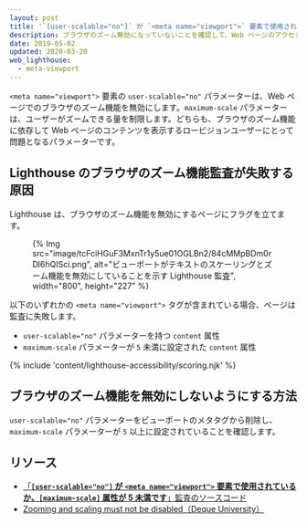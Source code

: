 ```yaml
---
layout: post
title: '`[user-scalable="no"]` が `<meta name="viewport">` 要素で使用されているか、`[maximum-scale]` 属性が `5` 未満です'
description: ブラウザのズーム無効になっていないことを確認して、Web ページのアクセシビリティをさらに高める方法を学びます。
date: 2019-05-02
updated: 2020-03-20
web_lighthouse:
  - meta-viewport
---
```


`<meta name="viewport">` 要素の `user-scalable="no"` パラメーターは、Web ページでのブラウザのズーム機能を無効にします。`maximum-scale` パラメーターは、ユーザーがズームできる量を制限します。どちらも、ブラウザのズーム機能に依存して Web ページのコンテンツを表示するロービジョンユーザーにとって問題となるパラメーターです。

## Lighthouse のブラウザのズーム機能監査が失敗する原因

Lighthouse は、ブラウザのズーム機能を無効にするページにフラグを立てます。

<figure>{% Img src="image/tcFciHGuF3MxnTr1y5ue01OGLBn2/84cMMpBDm0rDl6hQISci.png", alt="ビューポートがテキストのスケーリングとズーム機能を無効にしていることを示す Lighthouse 監査", width="800", height="227" %}</figure>

以下のいずれかの `<meta name="viewport">` タグが含まれている場合、ページは監査に失敗します。

- `user-scalable="no"` パラメーターを持つ `content` 属性
- `maximum-scale` パラメーターが `5` 未満に設定された `content` 属性

{% include 'content/lighthouse-accessibility/scoring.njk' %}

## ブラウザのズーム機能を無効にしないようにする方法

`user-scalable="no"` パラメーターをビューポートのメタタグから削除し、`maximum-scale` パラメーターが `5` 以上に設定されていることを確認します。

## リソース

- [「**`[user-scalable="no"]` が `<meta name="viewport">` 要素で使用されているか、`[maximum-scale]` 属性が 5 未満です**」監査のソースコード](https://github.com/GoogleChrome/lighthouse/blob/master/core/audits/accessibility/meta-viewport.js)
- [Zooming and scaling must not be disabled（Deque University）](https://dequeuniversity.com/rules/axe/3.3/meta-viewport)
